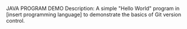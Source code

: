 JAVA PROGRAM DEMO
Description: A simple "Hello World" program in [insert programming language] to demonstrate the basics of Git version control.
